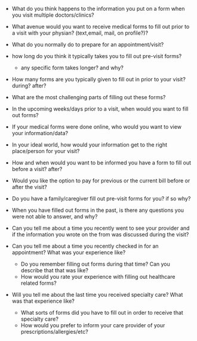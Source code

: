 

- What do you think happens to the information you put on a form when you visit multiple doctors/clinics?
- What avenue would you want to receive medical forms to fill out prior to a visit with your physian? (text,email, mail, on profile?)?
- What do you normally do to prepare for an appointment/visit?
- how long do you think it typically takes you to fill out pre-visit forms? 
  - any specific form takes longer? and why?
- How many forms are you typically given to fill out in prior to your visit?  during? after?
- What are the most challenging parts of filling out these forms?
- In the upcoming weeks/days prior to a visit, when would you want to fill out forms?
- If your medical forms were done online, who would you want to view your information/data?
- In your ideal world, how would your information get to the right place/person for your visit?
- How and when would you want to be informed you have a form to fill out before a visit? after?
- Would you like the option to pay for previous or the current bill before or after the visit? 
- Do you have a family/caregiver fill out pre-visit forms for you? if so why?
- When you have filled out forms in the past, is there any questions you were not able to answer, and why?
- Can you tell me about a time you recently went to see your provider and if the information you wrote on the from was discussed during the visit?

- Can you tell me about a time you recently checked in for an appointment? What was your experience like?
  - Do you remember filling out forms during that time? Can you describe that that was like?
  - How would you rate your experience with filling out healthcare related forms?


- Will you tell me about the last time you received specialty care? What was that experience like?
  - What sorts of forms did you have to fill out in order to receive that specialty care? 
  - How would you prefer to inform your care provider of your prescriptions/allergies/etc?
